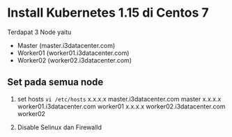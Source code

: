 # Install Kubernetes 1.15 di Centos 7

Terdapat 3 Node yaitu
- Master    (master.i3datacenter.com)
- Worker01  (worker01.i3datacenter.com)
- Worker02  (worker02.i3datacenter.com)

## Set pada semua node
1. set hosts
    `vi /etc/hosts`
    x.x.x.x master.i3datacenter.com master
    x.x.x.x worker01.i3datacenter.com worker01
    x.x.x.x worker02.i3datacenter.com worker02

2. Disable Selinux dan Firewalld

